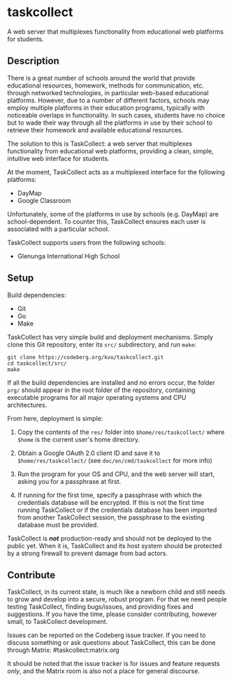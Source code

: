 taskcollect
===========

A web server that multiplexes functionality from educational web platforms for students.

Description
-----------

There is a great number of schools around the world that provide educational resources, homework, methods for communication, etc. through networked technologies, in particular web-based educational platforms. However, due to a number of different factors, schools may employ multiple platforms in their education programs, typically with noticeable overlaps in functionality. In such cases, students have no choice but to wade their way through all the platforms in use by their school to retrieve their homework and available educational resources.

The solution to this is TaskCollect: a web server that multiplexes functionality from educational web platforms, providing a clean, simple, intuitive web interface for students.

At the moment, TaskCollect acts as a multiplexed interface for the following platforms:
  * DayMap
  * Google Classroom

Unfortunately, some of the platforms in use by schools (e.g. DayMap) are school-dependent. To counter this, TaskCollect ensures each user is associated with a particular school.

TaskCollect supports users from the following schools:
  * Glenunga International High School

Setup
-----

Build dependencies:
  * Git
  * Go
  * Make

TaskCollect has very simple build and deployment mechanisms. Simply clone this Git repository, enter its `src/` subdirectory, and run `make`:

```
git clone https://codeberg.org/kvo/taskcollect.git
cd taskcollect/src/
make
```

If all the build dependencies are installed and no errors occur, the folder `prg/` should appear in the root folder of the repository, containing executable programs for all major operating systems and CPU architectures.

From here, deployment is simple:

  1. Copy the contents of the `res/` folder into `$home/res/taskcollect/` where `$home` is the current user's home directory.

  2. Obtain a Google OAuth 2.0 client ID and save it to `$home/res/taskcollect/` (see `doc/en/cmd/taskcollect` for more info)

  3. Run the program for your OS and CPU, and the web server will start, asking you for a passphrase at first.

  4. If running for the first time, specify a passphrase with which the credentials database will be encrypted. If this is not the first time running TaskCollect or if the credentials database has been imported from another TaskCollect session, the passphrase to the existing database must be provided.

TaskCollect is ***not*** production-ready and should not be deployed to the public yet. When it is, TaskCollect and its host system should be protected by a strong firewall to prevent damage from bad actors.

Contribute
----------

TaskCollect, in its current state, is much like a newborn child and still needs to grow and develop into a secure, robust program. For that we need people testing TaskCollect, finding bugs/issues, and providing fixes and suggestions. If you have the time, please consider contributing, however small, to TaskCollect development.

Issues can be reported on the Codeberg issue tracker. If you need to discuss something or ask questions about TaskCollect, this can be done through Matrix: #taskcollect:matrix.org

It should be noted that the issue tracker is for issues and feature requests *only*, and the Matrix room is also not a place for general discourse.
